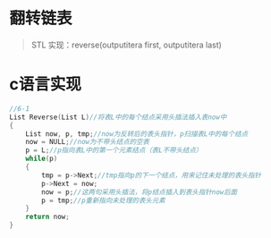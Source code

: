 # 翻转链表

> STL 实现：reverse(outputitera first, outputitera last)



# c语言实现

```cpp
//6-1 
List Reverse(List L)//将表L中的每个结点采用头插法插入表now中
{
	List now, p, tmp;//now为反转后的表头指针，p扫描表L中的每个结点
	now = NULL;//now为不带头结点的空表
	p = L;//p指向表L中的第一个元素结点（表L不带头结点）
	while(p)
	{
		tmp = p->Next;//tmp指向p的下一个结点，用来记住未处理的表头指针
		p->Next = now;
		now = p;//这两句采用头插法，将p结点插入到表头指针now后面
		p = tmp;//p重新指向未处理的表头元素
	}
	return now;
}
```

